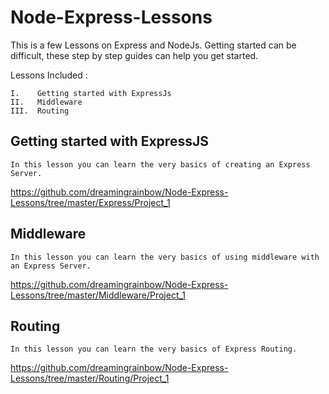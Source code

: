 # Node-Express-Lessons
This is a few Lessons on Express and NodeJs. Getting started can be difficult, these step by step guides can help you get started.

Lessons Included : 

    I.    Getting started with ExpressJs
    II.   Middleware
    III.  Routing 
    
## Getting started with ExpressJS

    In this lesson you can learn the very basics of creating an Express Server.
    
   https://github.com/dreamingrainbow/Node-Express-Lessons/tree/master/Express/Project_1
    
## Middleware
    
    In this lesson you can learn the very basics of using middleware with an Express Server.
    
   https://github.com/dreamingrainbow/Node-Express-Lessons/tree/master/Middleware/Project_1
    
## Routing
  
    In this lesson you can learn the very basics of Express Routing.
    
   https://github.com/dreamingrainbow/Node-Express-Lessons/tree/master/Routing/Project_1
